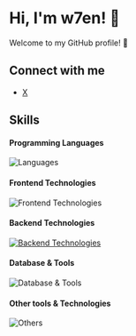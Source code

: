 # Hi, I'm w7en! 👋

Welcome to my GitHub profile! 🌟

## Connect with me
- [X](https://x.com/wyen91)

## Skills

#### Programming Languages
![Languages](https://skillicons.dev/icons?i=ts,js,nodejs)

#### Frontend Technologies
![Frontend Technologies](https://skillicons.dev/icons?i=react,next,remix,html,css,tailwind,vue,nuxt,vite,mui)

#### Backend Technologies
[![Backend Technologies](https://skillicons.dev/icons?i=nest,bun,deno&perline=3)](https://skillicons.dev)

#### Database & Tools
![Database & Tools](https://skillicons.dev/icons?i=prisma,postgres,mongo,rabbitmq,redis)

#### Other tools & Technologies
![Others](https://skillicons.dev/icons?i=kafka,docker,git,github,markdown,vercel,vscode,figma,jenkins,githubactions)
